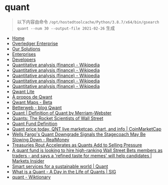 
quant
=====


> 以下内容由命令 `/opt/hostedtoolcache/Python/3.8.7/x64/bin/gsearch quant --num 30 --output-file 2021-02-26` 生成

- [Home](https://www.quant.network/)
- [Overledger Enterprise](https://www.quant.network/overledger-enterprise)
- [Our Solutions](https://www.quant.network/our-solutions)
- [Enterprises](https://www.quant.network/enterprise)
- [Developers](https://www.quant.network/developers)
- [Quantitative analysis (finance) - Wikipedia](https://en.wikipedia.org/wiki/Quantitative_analysis_(finance))
- [Quantitative analysis (finance) - Wikipedia](https://en.wikipedia.org/wiki/Quantitative_analysis_(finance)#History)
- [Quantitative analysis (finance) - Wikipedia](https://en.wikipedia.org/wiki/Quantitative_analysis_(finance)#Education)
- [Quantitative analysis (finance) - Wikipedia](https://en.wikipedia.org/wiki/Quantitative_analysis_(finance)#Types)
- [Quantitative analysis (finance) - Wikipedia](https://en.wikipedia.org/wiki/Quantitative_analysis_(finance)#Mathematical_and_statistical_approaches)
- [Qwant Lite](https://www.qwant.com/?l=en)
- [À propos de Qwant](https://about.qwant.com/fr/)
- [Qwant Maps - Beta](https://www.qwant.com/maps)
- [Betterweb - blog Qwant](https://betterweb.qwant.com/)
- [Quant | Definition of Quant by Merriam-Webster](https://www.merriam-webster.com/dictionary/quant)
- [Quants: The Rocket Scientists of Wall Street](https://www.investopedia.com/articles/financialcareers/08/quants-quantitative-analyst.asp)
- [Quant Fund Definition](https://www.investopedia.com/terms/q/quantfund.asp)
- [Quant price today, QNT live marketcap, chart, and info | CoinMarketCap](https://coinmarketcap.com/currencies/quant/)
- [Wells Fargo's Quant Downgrade Signals the Stagecoach May Be Slowing Down - RealMoney](https://realmoney.thestreet.com/investing/stocks/wells-fargo-s-quant-downgrade-signals-the-stagecoach-may-be-slowing-down-15578835)
- [Treasuries Rout Accelerates as Quants Add to Selling Pressure](https://ca.finance.yahoo.com/news/quant-funds-adding-selloff-global-085215325.html)
- [A quant fund is looking to hire high-ranking Wall Street Bets members as traders - and says a 'refined taste for memes' will help candidates | Markets Insider](https://www.businessinsider.com/cindicator-capital-quant-hiring-wallstreetbets-reddit-high-karma-sentiment-trader-2021-2)
- [Smart services for a sustainable world | Quant](https://www.quantservice.com/)
- [What is a Quant - A Day in the Life of Quants | SIG](https://sig.com/team/meet-quant/)
- [quant - Wiktionary](https://en.wiktionary.org/wiki/quant)
